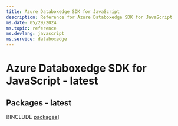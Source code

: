 ```yaml
---
title: Azure Databoxedge SDK for JavaScript
description: Reference for Azure Databoxedge SDK for JavaScript
ms.date: 05/29/2024
ms.topic: reference
ms.devlang: javascript
ms.service: databoxedge
---
```

# Azure Databoxedge SDK for JavaScript - latest
## Packages - latest
[!INCLUDE [packages](databoxedge-index.md)]